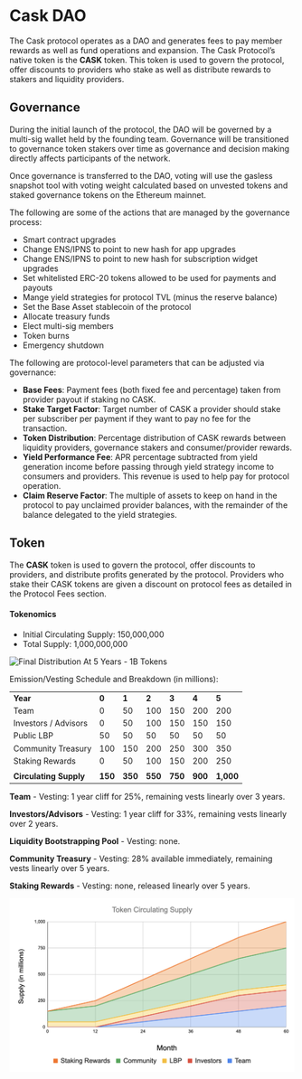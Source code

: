 # Cask DAO

The Cask protocol operates as a DAO and generates fees to pay member rewards as well as fund operations and expansion. The Cask Protocol’s native token is the **CASK** token. This token is used to govern the protocol, offer discounts to providers who stake as well as distribute rewards to stakers and liquidity providers.

## Governance <a href="#_8kzti3j2oavc" id="_8kzti3j2oavc"></a>

During the initial launch of the protocol, the DAO will be governed by a multi-sig wallet held by the founding team. Governance will be transitioned to governance token stakers over time as governance and decision making directly affects participants of the network.

Once governance is transferred to the DAO, voting will use the gasless snapshot tool with voting weight calculated based on unvested tokens and staked governance tokens on the Ethereum mainnet.

The following are some of the actions that are managed by the governance process:

* Smart contract upgrades
* Change ENS/IPNS to point to new hash for app upgrades
* Change ENS/IPNS to point to new hash for subscription widget upgrades
* Set whitelisted ERC-20 tokens allowed to be used for payments and payouts
* Mange yield strategies for protocol TVL (minus the reserve balance)
* Set the Base Asset stablecoin of the protocol
* Allocate treasury funds
* Elect multi-sig members
* Token burns
* Emergency shutdown

The following are protocol-level parameters that can be adjusted via governance:

* **Base Fees**: Payment fees (both fixed fee and percentage) taken from provider payout if staking no CASK.
* **Stake Target Factor**: Target number of CASK a provider should stake per subscriber per payment if they want to pay no fee for the transaction.
* **Token Distribution**: Percentage distribution of CASK rewards between liquidity providers, governance stakers and consumer/provider rewards.
* **Yield Performance Fee**: APR percentage subtracted from yield generation income before passing through yield strategy income to consumers and providers. This revenue is used to help pay for protocol operation.
* **Claim Reserve Factor**: The multiple of assets to keep on hand in the protocol to pay unclaimed provider balances, with the remainder of the balance delegated to the yield strategies.

## Token <a href="#_15lyg4j0hkh2" id="_15lyg4j0hkh2"></a>

The **CASK** token is used to govern the protocol, offer discounts to providers, and distribute profits generated by the protocol. Providers who stake their CASK tokens are given a discount on protocol fees as detailed in the Protocol Fees section.

#### Tokenomics <a href="#_v2yvg4lfypmn" id="_v2yvg4lfypmn"></a>

* Initial Circulating Supply: 150,000,000
* Total Supply: 1,000,000,000

![Final Distribution At 5 Years - 1B Tokens](<.gitbook/assets/cask\_distribution (1).png>)

Emission/Vesting Schedule and Breakdown (in millions):

|                        |         |         |         |         |         |           |
| ---------------------- | ------- | ------- | ------- | ------- | ------- | --------- |
| **Year**               | **0**   | **1**   | **2**   | **3**   | **4**   | **5**     |
| Team                   | 0       | 50      | 100     | 150     | 200     | 200       |
| Investors / Advisors   | 0       | 50      | 100     | 150     | 150     | 150       |
| Public LBP             | 50      | 50      | 50      | 50      | 50      | 50        |
| Community Treasury     | 100     | 150     | 200     | 250     | 300     | 350       |
| Staking Rewards        | 0       | 50      | 100     | 150     | 200     | 250       |
|                        |         |         |         |         |         |           |
| **Circulating Supply** | **150** | **350** | **550** | **750** | **900** | **1,000** |

**Team** - Vesting: 1 year cliff for 25%, remaining vests linearly over 3 years.

**Investors/Advisors** - Vesting: 1 year cliff for 33%, remaining vests linearly over 2 years.

**Liquidity Bootstrapping Pool** - Vesting: none.

**Community Treasury** - Vesting: 28% available immediately, remaining vests linearly over 5 years.

**Staking Rewards** - Vesting: none, released linearly over 5 years.

![Token Supply Schedule](<.gitbook/assets/Screen Shot 2021-12-08 at 8.23.14 AM.png>)

